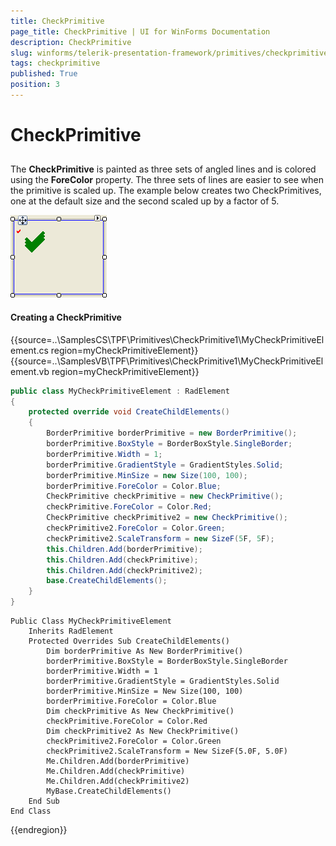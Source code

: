 ```yaml
---
title: CheckPrimitive
page_title: CheckPrimitive | UI for WinForms Documentation
description: CheckPrimitive
slug: winforms/telerik-presentation-framework/primitives/checkprimitive
tags: checkprimitive
published: True
position: 3
---
```


# CheckPrimitive

## 

The __CheckPrimitive__ is painted as three sets of angled lines and is colored using the __ForeColor__ property. The three sets of lines are easier to see when the primitive is scaled up. The example below creates two CheckPrimitives, one at the default size and the second scaled up by a factor of 5.

![tpf-primitives-checkprimitive 001](images/tpf-primitives-checkprimitive001.png)

#### Creating a CheckPrimitive

{{source=..\SamplesCS\TPF\Primitives\CheckPrimitive1\MyCheckPrimitiveElement.cs region=myCheckPrimitiveElement}} 
{{source=..\SamplesVB\TPF\Primitives\CheckPrimitive1\MyCheckPrimitiveElement.vb region=myCheckPrimitiveElement}} 

````C#
public class MyCheckPrimitiveElement : RadElement
{
    protected override void CreateChildElements()
    {
        BorderPrimitive borderPrimitive = new BorderPrimitive();
        borderPrimitive.BoxStyle = BorderBoxStyle.SingleBorder;
        borderPrimitive.Width = 1;
        borderPrimitive.GradientStyle = GradientStyles.Solid;
        borderPrimitive.MinSize = new Size(100, 100);
        borderPrimitive.ForeColor = Color.Blue;
        CheckPrimitive checkPrimitive = new CheckPrimitive();
        checkPrimitive.ForeColor = Color.Red;
        CheckPrimitive checkPrimitive2 = new CheckPrimitive();
        checkPrimitive2.ForeColor = Color.Green;
        checkPrimitive2.ScaleTransform = new SizeF(5F, 5F);
        this.Children.Add(borderPrimitive);
        this.Children.Add(checkPrimitive);
        this.Children.Add(checkPrimitive2);
        base.CreateChildElements();
    }
}

````
````VB.NET
Public Class MyCheckPrimitiveElement
    Inherits RadElement
    Protected Overrides Sub CreateChildElements()
        Dim borderPrimitive As New BorderPrimitive()
        borderPrimitive.BoxStyle = BorderBoxStyle.SingleBorder
        borderPrimitive.Width = 1
        borderPrimitive.GradientStyle = GradientStyles.Solid
        borderPrimitive.MinSize = New Size(100, 100)
        borderPrimitive.ForeColor = Color.Blue
        Dim checkPrimitive As New CheckPrimitive()
        checkPrimitive.ForeColor = Color.Red
        Dim checkPrimitive2 As New CheckPrimitive()
        checkPrimitive2.ForeColor = Color.Green
        checkPrimitive2.ScaleTransform = New SizeF(5.0F, 5.0F)
        Me.Children.Add(borderPrimitive)
        Me.Children.Add(checkPrimitive)
        Me.Children.Add(checkPrimitive2)
        MyBase.CreateChildElements()
    End Sub
End Class

````

{{endregion}}
